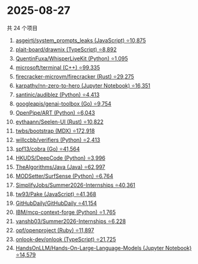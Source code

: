 # 2025-08-27

共 24 个项目

<!-- BEGIN GITHUB -->
<!-- 最后更新时间 2025-08-27 22:08:42 +0800 -->
1. [asgeirtj/system_prompts_leaks (JavaScript) ⭐10,875](https://github.com/asgeirtj/system_prompts_leaks)
1. [plait-board/drawnix (TypeScript) ⭐8,892](https://github.com/plait-board/drawnix)
1. [QuentinFuxa/WhisperLiveKit (Python) ⭐1,095](https://github.com/QuentinFuxa/WhisperLiveKit)
1. [microsoft/terminal (C++) ⭐99,335](https://github.com/microsoft/terminal)
1. [firecracker-microvm/firecracker (Rust) ⭐29,275](https://github.com/firecracker-microvm/firecracker)
1. [karpathy/nn-zero-to-hero (Jupyter Notebook) ⭐16,351](https://github.com/karpathy/nn-zero-to-hero)
1. [santinic/audiblez (Python) ⭐4,413](https://github.com/santinic/audiblez)
1. [googleapis/genai-toolbox (Go) ⭐9,754](https://github.com/googleapis/genai-toolbox)
1. [OpenPipe/ART (Python) ⭐6,043](https://github.com/OpenPipe/ART)
1. [eythaann/Seelen-UI (Rust) ⭐10,822](https://github.com/eythaann/Seelen-UI)
1. [twbs/bootstrap (MDX) ⭐172,918](https://github.com/twbs/bootstrap)
1. [willccbb/verifiers (Python) ⭐2,413](https://github.com/willccbb/verifiers)
1. [spf13/cobra (Go) ⭐41,564](https://github.com/spf13/cobra)
1. [HKUDS/DeepCode (Python) ⭐3,996](https://github.com/HKUDS/DeepCode)
1. [TheAlgorithms/Java (Java) ⭐62,997](https://github.com/TheAlgorithms/Java)
1. [MODSetter/SurfSense (Python) ⭐6,764](https://github.com/MODSetter/SurfSense)
1. [SimplifyJobs/Summer2026-Internships ⭐40,361](https://github.com/SimplifyJobs/Summer2026-Internships)
1. [tw93/Pake (JavaScript) ⭐41,368](https://github.com/tw93/Pake)
1. [GitHubDaily/GitHubDaily ⭐41,154](https://github.com/GitHubDaily/GitHubDaily)
1. [IBM/mcp-context-forge (Python) ⭐1,765](https://github.com/IBM/mcp-context-forge)
1. [vanshb03/Summer2026-Internships ⭐6,228](https://github.com/vanshb03/Summer2026-Internships)
1. [opf/openproject (Ruby) ⭐11,897](https://github.com/opf/openproject)
1. [onlook-dev/onlook (TypeScript) ⭐21,725](https://github.com/onlook-dev/onlook)
1. [HandsOnLLM/Hands-On-Large-Language-Models (Jupyter Notebook) ⭐14,579](https://github.com/HandsOnLLM/Hands-On-Large-Language-Models)
<!-- END GITHUB -->
